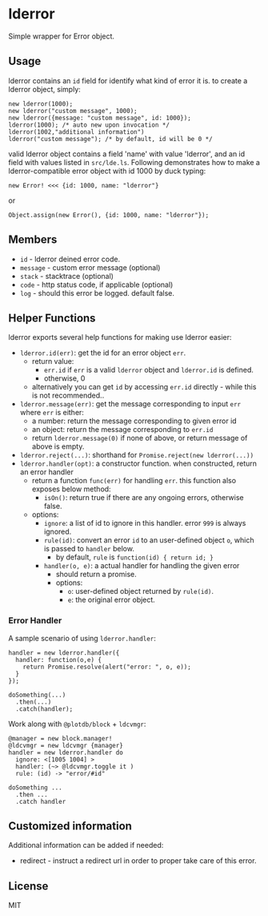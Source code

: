 # lderror

Simple wrapper for Error object.

## Usage

lderror contains an `id` field for identify what kind of error it is. to create a lderror object, simply:

    new lderror(1000);
    new lderror("custom message", 1000);
    new lderror({message: "custom message", id: 1000});
    lderror(1000); /* auto new upon invocation */
    lderror(1002,"additional information")
    lderror("custom message"); /* by default, id will be 0 */

valid lderror object contains a field 'name' with value 'lderror', and an id field with values listed in `src/lde.ls`. Following demonstrates how to make a lderror-compatible error object with id 1000 by duck typing:

    new Error! <<< {id: 1000, name: "lderror"}

or

    Object.assign(new Error(), {id: 1000, name: "lderror"});


## Members

 - `id` - lderror deined error code.
 - `message` - custom error message (optional)
 - `stack` - stacktrace (optional)
 - `code` - http status code, if applicable (optional)
 - `log` - should this error be logged. default false. 


## Helper Functions

lderror exports several help functions for making use lderror easier:

 - `lderror.id(err)`: get the id for an error object `err`.
   - return value:
     - `err.id` if `err` is a valid `lderror` object and `lderror.id` is defined.
     - otherwise, 0
   - alternatively you can get `id` by accessing `err.id` directly - while this is not recommended..
 - `lderror.message(err)`: get the message corresponding to input `err` where `err` is either:
   - a number: return the message corresponding to given error id
   - an object: return the message corresponding to `err.id`
   - return `lderror.message(0)` if none of above, or return message of above is empty.
 - `lderror.reject(...)`: shorthand for `Promise.reject(new lderror(...))`
 - `lderror.handler(opt)`: a constructor function. when constructed, return an error handler
   - return a function `func(err)` for handling `err`. this function also exposes below method:
     - `isOn()`: return true if there are any ongoing errors, otherwise false.
   - options:
     - `ignore`: a list of id to ignore in this handler. error `999` is always ignored.
     - `rule(id)`: convert an error `id` to an user-defined object `o`, which is passed to `handler` below.
       - by default, `rule` is `function(id) { return id; }`
     - `handler(o, e)`: a actual handler for handling the given error
       - should return a promise.
       - options:
         - `o`: user-defined object returned by `rule(id)`.
         - `e`: the original error object.


### Error Handler

A sample scenario of using `lderror.handler`:

    handler = new lderror.handler({
      handler: function(o,e) {
        return Promise.resolve(alert("error: ", o, e));
      }
    });

    doSomething(...)
      .then(...)
      .catch(handler);


Work along with `@plotdb/block` + `ldcvmgr`:

    @manager = new block.manager!
    @ldcvmgr = new ldcvmgr {manager}
    handler = new lderror.handler do
      ignore: <[1005 1004] >
      handler: (~> @ldcvmgr.toggle it )
      rule: (id) -> "error/#id"

    doSomething ...
      .then ...
      .catch handler


## Customized information

Additional information can be added if needed:

 - redirect - instruct a redirect url in order to proper take care of this error. 


## License

MIT
